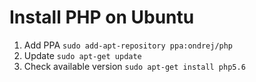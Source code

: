 # Install PHP on Ubuntu

1. Add PPA `sudo add-apt-repository ppa:ondrej/php`
2. Update `sudo apt-get update`
3. Check available version `sudo apt-get install php5.6`